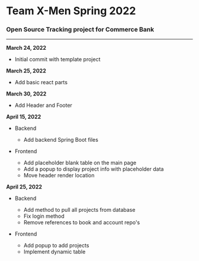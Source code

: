 # **Team X-Men Spring 2022**
### Open Source Tracking project for Commerce Bank
-----------------------------------------------------
**March 24, 2022**
- Initial commit with template project

**March 25, 2022** 
- Add basic react parts

**March 30, 2022**
- Add Header and Footer

**April 15, 2022**
- Backend
    - Add backend Spring Boot files

- Frontend
    - Add placeholder blank table on the main page
    - Add a popup to display project info with placeholder data
    - Move header render location

**April 25, 2022**
- Backend
    - Add method to pull all projects from database
    - Fix login method
    - Remove references to book and account repo's

- Frontend
    - Add popup to add projects
    - Implement dynamic table